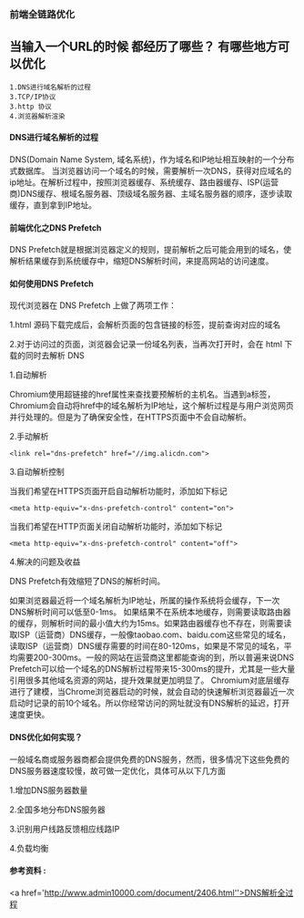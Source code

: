 ### 前端全链路优化  

## 当输入一个URL的时候 都经历了哪些？ 有哪些地方可以优化 


```
1.DNS进行域名解析的过程
3.TCP/IP协议
3.http 协议 
4.浏览器解析渲染
```


#### DNS进行域名解析的过程 

DNS(Domain Name System, 域名系统)，作为域名和IP地址相互映射的一个分布式数据库。
当浏览器访问一个域名的时候，需要解析一次DNS，获得对应域名的ip地址。在解析过程中，按照浏览器缓存、系统缓存、路由器缓存、ISP(运营商)DNS缓存、根域名服务器、顶级域名服务器、主域名服务器的顺序，逐步读取缓存，直到拿到IP地址。 

#### 前端优化之DNS Prefetch

DNS Prefetch就是根据浏览器定义的规则，提前解析之后可能会用到的域名，使解析结果缓存到系统缓存中，缩短DNS解析时间，来提高网站的访问速度。

#### 如何使用DNS Prefetch  

现代浏览器在 DNS Prefetch 上做了两项工作：

1.html 源码下载完成后，会解析页面的包含链接的标签，提前查询对应的域名

2.对于访问过的页面，浏览器会记录一份域名列表，当再次打开时，会在 html 下载的同时去解析 DNS


1.自动解析 

Chromium使用超链接的href属性来查找要预解析的主机名。当遇到a标签，Chromium会自动将href中的域名解析为IP地址，这个解析过程是与用户浏览网页并行处理的。但是为了确保安全性，在HTTPS页面中不会自动解析。

2.手动解析 

```
<link rel="dns-prefetch" href="//img.alicdn.com">
```

3.自动解析控制 

当我们希望在HTTPS页面开启自动解析功能时，添加如下标记

```
<meta http-equiv="x-dns-prefetch-control" content="on">

```

当我们希望在HTTP页面关闭自动解析功能时，添加如下标记

```
<meta http-equiv="x-dns-prefetch-control" content="off">

```
4.解决的问题及收益 

DNS Prefetch有效缩短了DNS的解析时间。

如果浏览器最近将一个域名解析为IP地址，所属的操作系统将会缓存，下一次DNS解析时间可以低至0-1ms。 如果结果不在系统本地缓存，则需要读取路由器的缓存，则解析时间的最小值大约为15ms。如果路由器缓存也不存在，则需要读取ISP（运营商）DNS缓存，一般像taobao.com、baidu.com这些常见的域名，读取ISP（运营商）DNS缓存需要的时间在80-120ms，如果是不常见的域名，平均需要200-300ms。一般的网站在运营商这里都能查询的到，所以普遍来说DNS Prefetch可以给一个域名的DNS解析过程带来15-300ms的提升，尤其是一些大量引用很多其他域名资源的网站，提升效果就更加明显了。
Chromium对底层缓存进行了建模，当Chrome浏览器启动的时候，就会自动的快速解析浏览器最近一次启动时记录的前10个域名。所以你经常访问的网址就没有DNS解析的延迟，打开速度更快。 

#### DNS优化如何实现？
   一般域名商或服务器商都会提供免费的DNS服务，然而，很多情况下这些免费的DNS服务器速度较慢，故可做一定优化，具体可从以下几方面
   
  1.增加DNS服务器数量 
  
  2.全国多地分布DNS服务器 
  
  3.识别用户线路反馈相应线路IP 
  
  4.负载均衡 
#### 参考资料 : 
<a href='http://www.admin10000.com/document/2406.html''>DNS解析全过程</a>


